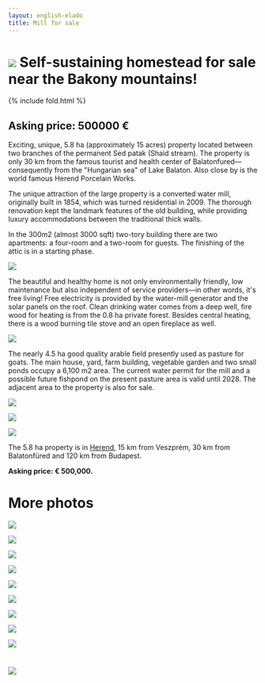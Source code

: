 ```yaml
---
layout: english-elado
title: Mill for sale
---
```


# ![](http://i.imgur.com/HSakLid.jpg) Self-sustaining homestead for sale near the Bakony mountains!

{% include fold.html %}

## Asking price: 500000 €

Exciting, unique, 5.8 ha (approximately 15 acres) property located between two
branches of the permanent
Sed patak (Shaid stream). The property is only 30 km from the famous tourist
and health center of
Balatonfured—consequently from the "Hungarian sea" of Lake Balaton. Also
close by is the world famous Herend Porcelain Works.

The unique attraction of the large property is a converted water mill, originally
built in 1854, which was turned residential
in 2009. The thorough renovation kept the landmark features of the old
building, while providing luxury accommodations between
the traditional thick walls.

In the 300m2 (almost 3000 sqft) two-tory building there are two apartments: a
four-room and a two-room for guests.
The finishing of the attic is in a starting phase.

![](http://i.imgur.com/JjwSV0l.jpg)

The beautiful and healthy home is not only environmentally friendly, low
maintenance but also independent of service providers—in other words, it's
free living!
Free electricity is provided by the water-mill generator and the solar panels on
the roof.
Clean drinking water comes from a deep well, fire wood for heating is from the
0.8 ha private forest. Besides central heating, there is a wood burning tile
stove and an open fireplace as well.

![](http://i.imgur.com/amgPlmg.jpg)

The nearly 4.5 ha good quality arable field presently used as pasture for goats.
The main house, yard, farm building, vegetable garden and two small ponds
occupy a 6,100 m2 area. The current water permit for the mill and a possible
future fishpond on the present pasture area is valid until 2028. The adjacent
area to the property is also for sale.

![](http://i.imgur.com/Nae804W.jpg)

![](http://i.imgur.com/96RdIM1.jpg)

![](http://i.imgur.com/iVekA8C.jpg)

The 5.8 ha property is in [Herend](http://hu.wikipedia.org/wiki/Herend), 15 km from Veszprém, 30 km from
Balatonfüred and 120 km from Budapest.

**Asking price: € 500,000.**

# More photos

![](http://i.imgur.com/cHwgdIm.jpg)

![](http://i.imgur.com/YhI4eTS.jpg)

![](http://i.imgur.com/NBloOsX.jpg)

![](http://i.imgur.com/pwnwLmS.jpg)

![](http://i.imgur.com/bIz4DC5.jpg)

![](http://i.imgur.com/7nJY3Vg.jpg)

![](http://i.imgur.com/8PldK8Q.jpg)

![](http://i.imgur.com/PGn81UA.jpg)

![](http://i.imgur.com/GBVGLUi.jpg)

# ![](http://i.imgur.com/lvGf4Vr.jpg)
